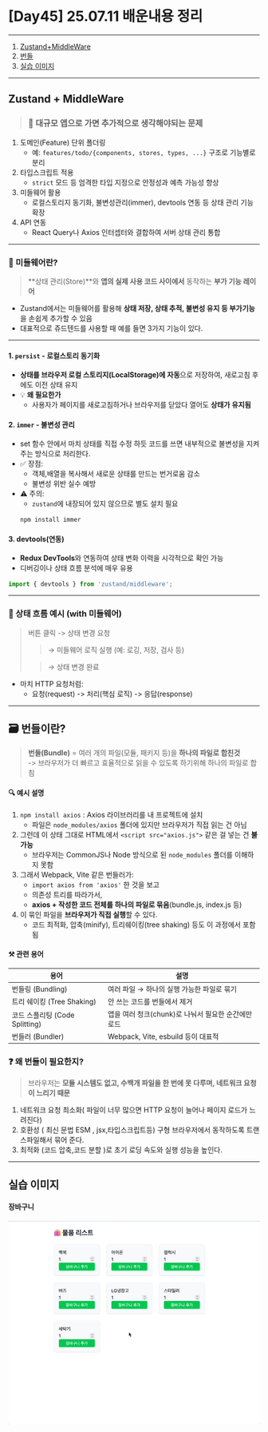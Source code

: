 # [Day45] 25.07.11 배운내용 정리

---

1. [Zustand+MiddleWare](#zustand--middleware)
2. [번들](#️-번들이란)
3. [실습 이미지](#실습-이미지)

---

## Zustand + MiddleWare

> ### 🤔 대규모 앱으로 가면 추가적으로 생각해야되는 문제

1. 도메인(Feature) 단위 폴더링
   - 예: `features/todo/{components, stores, types, ...}` 구조로 기능별로 분리
2. 타입스크립트 적용
   - `strict` 모드 등 엄격한 타입 지정으로 안정성과 예측 가능성 향상
3. 미들웨어 활용
   - 로컬스토리지 동기화, 불변성관리(immer), devtools 연동 등 상태 관리 기능 확장
4. API 연동
   - React Query나 Axios 인터셉터와 결합하여 서버 상태 관리 통합

---

### 🧩 미들웨어란?

> **상태 관리(Store)**와 **앱의 실제 사용 코드 사이에서** 동작하는 **부가 기능 레이어**

- Zustand에서는 미들웨어를 활용해 **상태 저장, 상태 추적, 불변성 유지 등 부가기능**을 손쉽게 추가할 수 있음
- 대표적으로 쥬드텐드를 사용할 때 예를 들면 3가지 기능이 있다.

---

#### 1. `persist` - 로컬스토리 동기화

- **상태를 브라우저 로컬 스토리지(LocalStorage)에 자동**으로 저장하여, 새로고침 후에도 이전 상태 유지
- 💡 **왜 필요한가**
  - 사용자가 페이지를 새로고침하거나 브라우저를 닫았다 열어도 **상태가 유지됨**

#### 2. `immer` - 불변성 관리

- set 함수 안에서 마치 상태를 직접 수정 하듯 코드를 쓰면 내부적으로 불변성을 지켜주는 방식으로 처리한다.
- ✅ 장점:
  - 객체,배열을 복사해서 새로운 상태를 만드는 번거로움 감소
  - 불변성 위반 실수 예방
- ⚠️ 주의:
  - `zustand`에 내장되어 있지 않으므로 별도 설치 필요
  ```bash
  npm install immer
  ```

#### 3. devtools(연동)

- **Redux DevTools**와 연동하여 상태 변화 이력을 시각적으로 확인 가능
- 디버깅이나 상태 흐름 분석에 매우 유용

```jsx
import { devtools } from 'zustand/middleware';
```

---

### 📌 상태 흐름 예시 (with 미들웨어)

> 버튼 클릭 -> 상태 변경 요청
>
> > → 미들웨어 로직 실행 (예: 로깅, 저장, 검사 등)
>
> > → 상태 변경 완료

- 마치 HTTP 요청처럼:
  - 요청(request) -> 처리(핵심 로직) -> 응답(response)

---

## 🗃️ 번들이란?

> **번들(Bundle)** = 여러 개의 파일(모듈, 패키지 등)을 **하나의 파일로 합친것**  
> -> 브라우저가 더 빠르고 효율적으로 읽을 수 있도록 하기위해 하나의 파일로 합침

#### 🔍 예시 설명

1. `npm install axios` : Axios 라이브러리를 내 프로젝트에 설치
   - 파일은 `node_modules/axios` 폴더에 있지만 브라우저가 직접 읽는 건 아님
2. 그런데 이 상태 그대로 HTML에서 `<script src="axios.js">` 같은 걸 넣는 건 **불가능**
   - 브라우저는 CommonJS나 Node 방식으로 된 `node_modules` 폴더를 이해하지 못함
3. 그래서 Webpack, Vite 같은 번들러가:
   - `import axios from 'axios'` 한 것을 보고
   - 의존성 트리를 따라가서,
   - **axios + 작성한 코드 전체를 하나의 파일로 묶음**(bundle.js, index.js 등)
4. 이 묶인 파일을 **브라우저가 직접 실행**할 수 있다.
   - 코드 최적화, 압축(minify), 트리쉐이킹(tree shaking) 등도 이 과정에서 포함됨

#### ⚒️ 관련 용어

| 용어                           | 설명                                                |
| ------------------------------ | --------------------------------------------------- |
| 번들링 (Bundling)              | 여러 파일 → 하나의 실행 가능한 파일로 묶기          |
| 트리 쉐이킹 (Tree Shaking)     | 안 쓰는 코드를 번들에서 제거                        |
| 코드 스플리팅 (Code Splitting) | 앱을 여러 청크(chunk)로 나눠서 필요한 순간에만 로드 |
| 번들러 (Bundler)               | Webpack, Vite, esbuild 등이 대표적                  |

### ❓ 왜 번들이 필요한지?

> 브라우저는 **모듈 시스템도 없고, 수백개 파일을 한 번에 못 다루며, 네트워크 요청이 느리기 때문**

1. 네트워크 요청 최소화( 파일이 너무 많으면 HTTP 요청이 늘어나 페이지 로드가 느려진다)
2. 호환성 ( 최신 문법 ESM , jsx,타입스크립트등) 구형 브라우저에서 동작하도록 트랜스파일해서 묶어 준다.
3. 최적화 (코드 압축,코드 분할 )로 초기 로딩 속도와 실행 성능을 높인다.

---

## 실습 이미지

#### 장바구니

![장바구니](./장바구니.gif)
